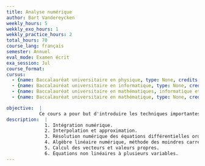 ```yaml
---
title: Analyse numérique
author: Bart Vandereycken
weekly_hours: 5
wekkly_exo_hours: 1
wekkly_practice_hours: 2
total_hours: 70
course_lang: français
semester: Annuel
eval_mode: Examen écrit
exa_session: Jul
course_format: 
cursus:
  - {name: Baccalauréat universitaire en physique, type: None, credits: 10}
  - {name: Baccalauréat universitaire en informatique, type: None, credits: 11}
  - {name: Baccalauréat universitaire en mathématiques, informatique et sciences numériques, type: None, credits: 14}
  - {name: Baccalauréat universitaire en mathématique, type: None, credits: 12}

objective:  |
            Ce cours a pour but d'introduire les techniques importantes du calcul scientifique et d'en analyser les algorithmes.
description:  |
              1. Intégration numérique. 
              2. Interpolation et approximation.
              3. Résolution numérique des équations différentielles ordinaires. 
              4. Algèbre linéaire numérique, méthode des moindres carrés. 
              5. Calcul des vecteurs et valeurs propres. 
              6. Équations non linéaires à plusieurs variables.
---
```

